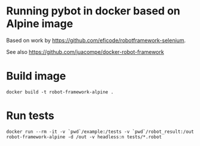 # Running pybot in docker based on Alpine image


Based on work by <https://github.com/eficode/robotframework-selenium>.

See also <https://github.com/juacompe/docker-robot-framework>

# Build image

    docker build -t robot-framework-alpine .

# Run tests

    docker run --rm -it -v `pwd`/example:/tests -v `pwd`/robot_result:/out robot-framework-alpine -d /out -v headless:n tests/*.robot
